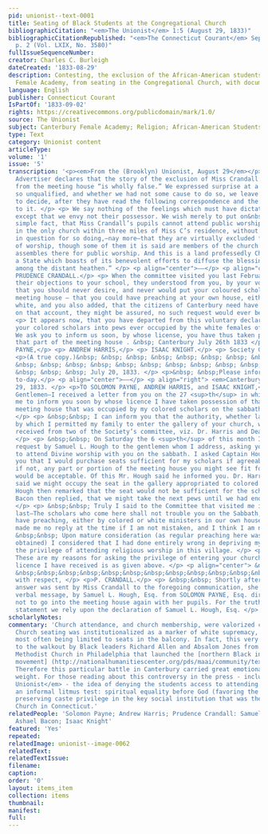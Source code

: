 ```yaml
---
pid: unionist--text-0001
title: Seating of Black Students at the Congregational Church
bibliographicCitation: "<em>The Unionist</em> 1:5 (August 29, 1833)"
bibliographicCitationRepublished: "<em>The Connecticut Courant</em> September 2, 1833,
  p. 2 (Vol. LXIX, No. 3580)"
fullIssueSequenceNumber: 
creator: Charles C. Burleigh
dateCreated: '1833-08-29'
description: Contesting, the exclusion of the African-American students of the Canterbury
  Female Academy, from seating in the Congregational Church, with documents
language: English
publisher: Connecticut Courant
IsPartOf: '1833-09-02'
rights: https://creativecommons.org/publicdomain/mark/1.0/
source: The Unionist
subject: Canterbury Female Academy; Religion; African-American Students
type: Text
category: Unionist content
articleType: 
volume: '1'
issue: '5'
transcription: '<p><em>From the (Brooklyn) Unionist, August 29</em></p> <p> The last
  Advertiser declares that the story of the exclusion of Miss Crandall’s scholars
  from the meeting house “is wholly false.” We expressed surprise at a declaration
  so unqualified, and whether we had not some cause to do so, we leave our readers
  to decide, after they have read the following correspondence and the statement subjoined
  to it. </p> <p> We say nothing of the feelings which must have dictated such a course,
  except that we envy not their possessor. We wish merely to put on&nbsp; record the
  simple fact, that Miss Crandall’s pupils cannot attend public worship on the sabbath,
  in the only church within three miles of Miss C’s residence, without being called
  in question for so doing,—nay more—that they are virtually excluded from that place
  of worship, though some of them it is said are members of the church which regularly
  assembles there for public worship. And this is a land professedly Christian, in
  a State which boasts of its benevolent efforts to diffuse the blessings of the gospel
  among the distant heathen.” </p> <p align="center">——</p> <p align="center">To Miss
  PRUDENCE CRANDALL.</p> <p> When the committee visited you last February, stating
  their objections to your school, they understood from you, by your voluntary suggestion,
  that you should never desire, and never would put your coloured scholars into the
  meeting house — that you could have preaching at your own house, either black or
  white, and you also added, that the citizens of Canterbury need have no anxiety
  on that account, they might be assured, no such request would ever be made. </p>
  <p> It appears now, that you have departed from this voluntary declaration and put
  your colored scholars into pews ever occupied by the white females of the parish.
  We ask you to inform us soon, by whose license, you have thus taken possession of
  that part of the meeting house . &nbsp; Canterbury July 26th 1833 </p> <p>SOLOMON
  PAYNE,</p> <p> ANDREW HARRIS,</p> <p> ISAAC KNIGHT.</p> <p> Society Com''tee.</p>
  <p>(A true copy.)&nbsp; &nbsp; &nbsp; &nbsp; &nbsp; &nbsp; &nbsp; &nbsp; &nbsp;
  &nbsp; &nbsp; &nbsp; &nbsp; &nbsp; &nbsp; &nbsp; &nbsp; &nbsp; &nbsp; &nbsp; &nbsp;
  &nbsp; &nbsp; &nbsp; July 20, 1833. </p> <p>&nbsp; &nbsp;Please inform Dr. Harris
  to-day.</p> <p align="center">——</p> <p align="right"> <em>Canterbury, July</em>
  29, 1833. </p> <p>TO SOLOMON PAYNE, ANDREW HARRIS, and ISAAC KNIGHT,</p> <p> &nbsp;&nbsp;
  Gentlemen—I received a letter from you on the 27 <sup>th</sup> in which you asked
  me to inform you soon by whose licence I have taken possession of that part of the
  meeting house that was occupied by my colored scholars on the sabbath previous.
  </p> <p> &nbsp;&nbsp; I can inform you that the authority, whether lawful or unlawful,
  by which I permitted my family to enter the gallery of your church, was permission
  received from two of the Society’s committee, viz. Dr. Harris and Deacon Bacon.
  </p> <p> &nbsp;&nbsp; On Saturday the 6 <sup>th</sup> of this month I sent a verbal
  request by Samuel L. Hough to the gentlemen whom I address, asking your permission
  to attend Divine worship with you on the sabbath. I asked Captain Hough to inform
  you that I would purchase seats sufficient for my scholars if agreeable to you,
  if not, any part or portion of the meeting house you might see fit for us to occupy,
  would be acceptable. Of this Mr. Hough said he informed you. Dr. Harris, in answer,
  said we might occupy the seat in the gallery appropriated to colored persons. Mr.
  Hough then remarked that the seat would not be sufficient for the scholars—Deacon
  Bacon then replied, that we might take the next pews until we had enough to be seated.
  </p> <p> &nbsp;&nbsp; Truly I said to the Committee that visited me in February
  last—The scholars who come here shall not trouble you on the Sabbath, for we can
  have preaching, either by colored or white ministers in our own house. The committee
  made me no reply at the time if I am not mistaken, and I think I am not. </p> <p>
  &nbsp;&nbsp; Upon mature consideration (as regular preaching here was not very readily
  obtained) I considered that I had done entirely wrong in depriving my scholars of
  the privilege of attending religious worship in this village. </p> <p> &nbsp;&nbsp;
  These are my reasons for asking the privilege of entering your church; and all the
  licence I have received is as given above. </p> <p align="center"> &nbsp;&nbsp;&nbsp;&nbsp;&nbsp;&nbsp;&nbsp;&nbsp;&nbsp;
  &nbsp;&nbsp;&nbsp;&nbsp;&nbsp;&nbsp;&nbsp;&nbsp;&nbsp;&nbsp;&nbsp;&nbsp;&nbsp;&nbsp;&nbsp;&nbsp;&nbsp;&nbsp;&nbsp;&nbsp;&nbsp;&nbsp;&nbsp;&nbsp;&nbsp;&nbsp;&nbsp;&nbsp;&nbsp;&nbsp;&nbsp;&nbsp;&nbsp;&nbsp;&nbsp;&nbsp;&nbsp;&nbsp;&nbsp;&nbsp;&nbsp;&nbsp;&nbsp;&nbsp;&nbsp;&nbsp;&nbsp;&nbsp;&nbsp;&nbsp;&nbsp;&nbsp;&nbsp;&nbsp;&nbsp;&nbsp;&nbsp;&nbsp;&nbsp;&nbsp;&nbsp;&nbsp;&nbsp;&nbsp;&nbsp;&nbsp;&nbsp;&nbsp;&nbsp;&nbsp;&nbsp;&nbsp;&nbsp;&nbsp;&nbsp;Yours
  with respect, </p> <p>P. CRANDALL.</p> <p> &nbsp;&nbsp; Shortly after the above
  answer was sent by Miss Crandall to the foregoing communication, she received a
  verbal message, by Samuel L. Hough, Esq. from SOLOMON PAYNE, Esq. directing her
  not to go into the meeting house again with her pupils. For the truth of this last
  statement we rely upon the declaration of Samuel L. Hough, Esq. </p> '
scholarlyNotes: 
commentary: 'Church attendance, and church membership, were valorized cultural norms.
  Church seating was institutionalized as a marker of white supremacy, with African-Americans
  most often being limited to seats in the balcony. In fact, this very issue had led
  to the walkout by Black leaders Richard Allen and Absalom Jones from St. George''s
  Methodist Church in Philadelphia that launched the [northern Black independent chuch
  movement] (http://nationalhumanitiescenter.org/pds/maai/community/text3/allenmethodism.pdf).
  Therefore this particular battle in Canterbury carried great emotional and strategic
  weight. For those reading about this controversy in the press - including <em>The
  Unionist</em> - the idea of denying the students access to attending church created
  an informal litmus test: spiritual equality before God (favoring the students) or
  preserving caste privilege in the key social institution that was the Congregational
  Church in Connecticut.'
relatedPeople: 'Solomon Payne; Andrew Harris; Prudence Crandall: Samuel L. Hough;
  Ashael Bacon; Isaac Knight'
featured: 'Yes'
repeated: 
relatedImage: unionist--image-0062
relatedText: 
relatedTextIssue: 
filename: 
caption: 
order: '0'
layout: items_item
collection: items
thumbnail: 
manifest: 
full: 
---
```

